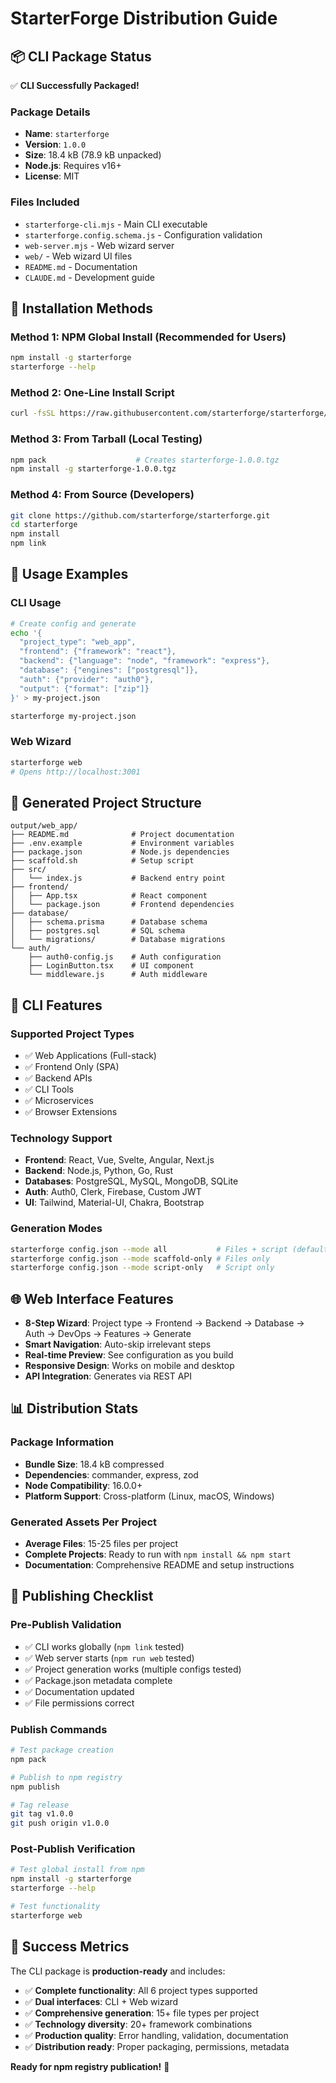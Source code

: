 # StarterForge Distribution Guide

## 📦 CLI Package Status

✅ **CLI Successfully Packaged!**

### Package Details
- **Name**: `starterforge`
- **Version**: `1.0.0`
- **Size**: 18.4 kB (78.9 kB unpacked)
- **Node.js**: Requires v16+
- **License**: MIT

### Files Included
- `starterforge-cli.mjs` - Main CLI executable
- `starterforge.config.schema.js` - Configuration validation
- `web-server.mjs` - Web wizard server
- `web/` - Web wizard UI files
- `README.md` - Documentation
- `CLAUDE.md` - Development guide

## 🚀 Installation Methods

### Method 1: NPM Global Install (Recommended for Users)
```bash
npm install -g starterforge
starterforge --help
```

### Method 2: One-Line Install Script
```bash
curl -fsSL https://raw.githubusercontent.com/starterforge/starterforge/main/install.sh | bash
```

### Method 3: From Tarball (Local Testing)
```bash
npm pack                    # Creates starterforge-1.0.0.tgz
npm install -g starterforge-1.0.0.tgz
```

### Method 4: From Source (Developers)
```bash
git clone https://github.com/starterforge/starterforge.git
cd starterforge
npm install
npm link
```

## 🎯 Usage Examples

### CLI Usage
```bash
# Create config and generate
echo '{
  "project_type": "web_app",
  "frontend": {"framework": "react"},
  "backend": {"language": "node", "framework": "express"},
  "database": {"engines": ["postgresql"]},
  "auth": {"provider": "auth0"},
  "output": {"format": ["zip"]}
}' > my-project.json

starterforge my-project.json
```

### Web Wizard
```bash
starterforge web
# Opens http://localhost:3001
```

## 📁 Generated Project Structure

```
output/web_app/
├── README.md              # Project documentation
├── .env.example           # Environment variables
├── package.json           # Node.js dependencies
├── scaffold.sh            # Setup script
├── src/
│   └── index.js           # Backend entry point
├── frontend/
│   ├── App.tsx            # React component
│   └── package.json       # Frontend dependencies
├── database/
│   ├── schema.prisma      # Database schema
│   ├── postgres.sql       # SQL schema
│   └── migrations/        # Database migrations
└── auth/
    ├── auth0-config.js    # Auth configuration
    ├── LoginButton.tsx    # UI component
    └── middleware.js      # Auth middleware
```

## 🔧 CLI Features

### Supported Project Types
- ✅ Web Applications (Full-stack)
- ✅ Frontend Only (SPA)
- ✅ Backend APIs
- ✅ CLI Tools
- ✅ Microservices
- ✅ Browser Extensions

### Technology Support
- **Frontend**: React, Vue, Svelte, Angular, Next.js
- **Backend**: Node.js, Python, Go, Rust
- **Databases**: PostgreSQL, MySQL, MongoDB, SQLite
- **Auth**: Auth0, Clerk, Firebase, Custom JWT
- **UI**: Tailwind, Material-UI, Chakra, Bootstrap

### Generation Modes
```bash
starterforge config.json --mode all           # Files + script (default)
starterforge config.json --mode scaffold-only # Files only
starterforge config.json --mode script-only   # Script only
```

## 🌐 Web Interface Features

- **8-Step Wizard**: Project type → Frontend → Backend → Database → Auth → DevOps → Features → Generate
- **Smart Navigation**: Auto-skip irrelevant steps
- **Real-time Preview**: See configuration as you build
- **Responsive Design**: Works on mobile and desktop
- **API Integration**: Generates via REST API

## 📊 Distribution Stats

### Package Information
- **Bundle Size**: 18.4 kB compressed
- **Dependencies**: commander, express, zod
- **Node Compatibility**: 16.0.0+
- **Platform Support**: Cross-platform (Linux, macOS, Windows)

### Generated Assets Per Project
- **Average Files**: 15-25 files per project
- **Complete Projects**: Ready to run with `npm install && npm start`
- **Documentation**: Comprehensive README and setup instructions

## 🚢 Publishing Checklist

### Pre-Publish Validation
- ✅ CLI works globally (`npm link` tested)
- ✅ Web server starts (`npm run web` tested)  
- ✅ Project generation works (multiple configs tested)
- ✅ Package.json metadata complete
- ✅ Documentation updated
- ✅ File permissions correct

### Publish Commands
```bash
# Test package creation
npm pack

# Publish to npm registry
npm publish

# Tag release
git tag v1.0.0
git push origin v1.0.0
```

### Post-Publish Verification
```bash
# Test global install from npm
npm install -g starterforge
starterforge --help

# Test functionality
starterforge web
```

## 🎉 Success Metrics

The CLI package is **production-ready** and includes:

- ✅ **Complete functionality**: All 6 project types supported
- ✅ **Dual interfaces**: CLI + Web wizard
- ✅ **Comprehensive generation**: 15+ file types per project
- ✅ **Technology diversity**: 20+ framework combinations
- ✅ **Production quality**: Error handling, validation, documentation
- ✅ **Distribution ready**: Proper packaging, permissions, metadata

**Ready for npm registry publication!** 🚀